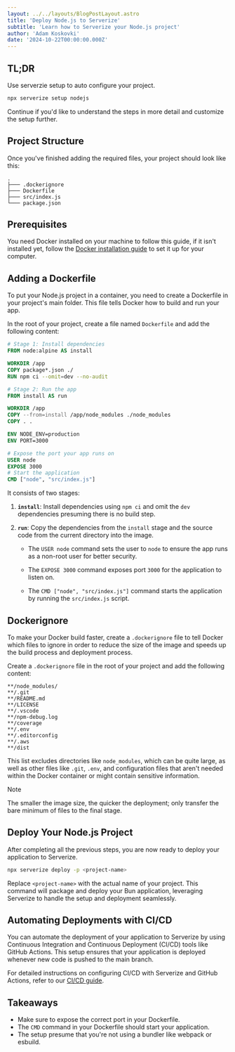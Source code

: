 ```yaml
---
layout: ../../layouts/BlogPostLayout.astro
title: 'Deploy Node.js to Serverize'
subtitle: 'Learn how to Serverize your Node.js project'
author: 'Adam Koskovki'
date: '2024-10-22T00:00:00.000Z'
---
```


## TL;DR

Use serverzie setup to auto configure your project.

```sh
npx serverize setup nodejs
```

Continue if you'd like to understand the steps in more detail and customize the setup further.

## Project Structure

Once you've finished adding the required files, your project should look like this:

```
.
├─── .dockerignore
├─── Dockerfile
├─── src/index.js
└─── package.json
```

## Prerequisites

You need Docker installed on your machine to follow this guide, if it isn't installed yet, follow the [Docker installation guide](https://docs.docker.com/engine/install/) to set it up for your computer.

## Adding a Dockerfile

To put your Node.js project in a container, you need to create a Dockerfile in your project's main folder. This file tells Docker how to build and run your app.

In the root of your project, create a file named `Dockerfile` and add the following content:

```dockerfile title="Dockerfile"
# Stage 1: Install dependencies
FROM node:alpine AS install

WORKDIR /app
COPY package*.json ./
RUN npm ci --omit=dev --no-audit

# Stage 2: Run the app
FROM install AS run

WORKDIR /app
COPY --from=install /app/node_modules ./node_modules
COPY . .

ENV NODE_ENV=production
ENV PORT=3000

# Expose the port your app runs on
USER node
EXPOSE 3000
# Start the application
CMD ["node", "src/index.js"]
```

It consists of two stages:

1. **`install`**: Install dependencies using `npm ci` and omit the `dev` dependencies presuming there is no build step.

2. **`run`**: Copy the dependencies from the `install` stage and the source code from the current directory into the image.

   - The `USER node` command sets the user to `node` to ensure the app runs as a non-root user for better security.

   - The `EXPOSE 3000` command exposes port `3000` for the application to listen on.

   - The `CMD ["node", "src/index.js"]` command starts the application by running the `src/index.js` script.

## Dockerignore

To make your Docker build faster, create a `.dockerignore` file to tell Docker which files to ignore in order to reduce the size of the image and speeds up the build process and deployment process.

Create a `.dockerignore` file in the root of your project and add the following content:

```dockerignore title=".dockerignore"
**/node_modules/
**/.git
**/README.md
**/LICENSE
**/.vscode
**/npm-debug.log
**/coverage
**/.env
**/.editorconfig
**/.aws
**/dist
```

This list excludes directories like `node_modules`, which can be quite large, as well as other files like `.git`, `.env`, and configuration files that aren't needed within the Docker container or might contain sensitive information.

> [!NOTE]
> The smaller the image size, the quicker the deployment; only transfer the bare minimum of files to the final stage.

## Deploy Your Node.js Project

After completing all the previous steps, you are now ready to deploy your application to Serverize.

```sh frame=none
npx serverize deploy -p <project-name>
```

Replace `<project-name>` with the actual name of your project. This command will package and deploy your Bun application, leveraging Serverize to handle the setup and deployment seamlessly.

## Automating Deployments with CI/CD

You can automate the deployment of your application to Serverize by using Continuous Integration and Continuous Deployment (CI/CD) tools like GitHub Actions. This setup ensures that your application is deployed whenever new code is pushed to the main branch.

For detailed instructions on configuring CI/CD with Serverize and GitHub Actions, refer to our [CI/CD guide](./ci-cd).

## Takeaways

- Make sure to expose the correct port in your Dockerfile.
- The `CMD` command in your Dockerfile should start your application.
- The setup presume that you're not using a bundler like webpack or esbuild.
